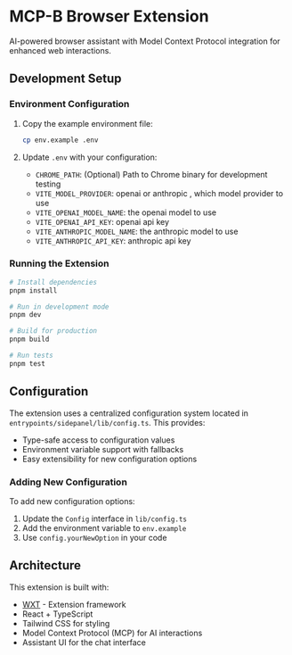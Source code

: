 # MCP-B Browser Extension

AI-powered browser assistant with Model Context Protocol integration for enhanced web interactions.

## Development Setup

### Environment Configuration

1. Copy the example environment file:

   ```bash
   cp env.example .env
   ```

2. Update `.env` with your configuration:
   - `CHROME_PATH`: (Optional) Path to Chrome binary for development testing
   - `VITE_MODEL_PROVIDER`: openai or anthropic , which model provider to use
   - `VITE_OPENAI_MODEL_NAME`: the openai model to use
   - `VITE_OPENAI_API_KEY`: openai api key
   - `VITE_ANTHROPIC_MODEL_NAME`: the anthropic model to use
   - `VITE_ANTHROPIC_API_KEY`: anthropic api key


### Running the Extension

```bash
# Install dependencies
pnpm install

# Run in development mode
pnpm dev

# Build for production
pnpm build

# Run tests
pnpm test
```

## Configuration

The extension uses a centralized configuration system located in `entrypoints/sidepanel/lib/config.ts`. This provides:

- Type-safe access to configuration values
- Environment variable support with fallbacks
- Easy extensibility for new configuration options

### Adding New Configuration

To add new configuration options:

1. Update the `Config` interface in `lib/config.ts`
2. Add the environment variable to `env.example`
3. Use `config.yourNewOption` in your code

## Architecture

This extension is built with:

- [WXT](https://wxt.dev/) - Extension framework
- React + TypeScript
- Tailwind CSS for styling
- Model Context Protocol (MCP) for AI interactions
- Assistant UI for the chat interface
